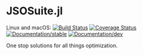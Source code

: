 # JSOSuite.jl

Linux and macOS: [![Build Status](https://travis-ci.org/JuliaSmoothOptimizers/JSOSuite.jl.svg?branch=master)](https://travis-ci.org/JuliaSmoothOptimizers/JSOSuite.jl)
[![Coverage Status](https://coveralls.io/repos/JuliaSmoothOptimizers/JSOSuite.jl/badge.svg?branch=master)](https://coveralls.io/r/JuliaSmoothOptimizers/JSOSuite?branch=master)
[![Documentation/stable](https://img.shields.io/badge/docs-stable-blue.svg)](https://JuliaSmoothOptimizers.github.io/JSOSuite.jl/stable)
[![Documentation/dev](https://img.shields.io/badge/docs-latest-blue.svg)](https://JuliaSmoothOptimizers.github.io/JSOSuite.jl/latest)

One stop solutions for all things optimization.
